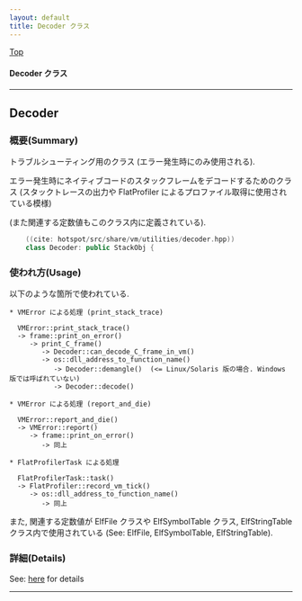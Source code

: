 ```yaml
---
layout: default
title: Decoder クラス 
---
```

[Top](../index.html)

#### Decoder クラス 



---
## <a name="noIrGGvAZa" id="noIrGGvAZa">Decoder</a>

### 概要(Summary)
トラブルシューティング用のクラス (エラー発生時にのみ使用される).

エラー発生時にネイティブコードのスタックフレームをデコードするためのクラス
(スタックトレースの出力や FlatProfiler によるプロファイル取得に使用されている模様)

(また関連する定数値もこのクラス内に定義されている).


```cpp
    ((cite: hotspot/src/share/vm/utilities/decoder.hpp))
    class Decoder: public StackObj {
```

### 使われ方(Usage)
以下のような箇所で使われている.

```
* VMError による処理 (print_stack_trace)

  VMError::print_stack_trace()
  -> frame::print_on_error()
     -> print_C_frame()
        -> Decoder::can_decode_C_frame_in_vm()
        -> os::dll_address_to_function_name()
           -> Decoder::demangle()  (<= Linux/Solaris 版の場合. Windows 版では呼ばれていない)
           -> Decoder::decode()

* VMError による処理 (report_and_die)

  VMError::report_and_die()
  -> VMError::report()
     -> frame::print_on_error()
        -> 同上

* FlatProfilerTask による処理

  FlatProfilerTask::task()
  -> FlatProfiler::record_vm_tick()
     -> os::dll_address_to_function_name()
        -> 同上
```

また, 関連する定数値が ElfFile クラスや ElfSymbolTable クラス, ElfStringTable クラス内で使用されている (See: ElfFile, ElfSymbolTable, ElfStringTable).




### 詳細(Details)
See: [here](../doxygen/classDecoder.html) for details

---

